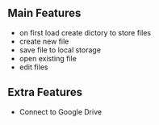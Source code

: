## Main Features
- on first load create dictory to store files
- create new file
- save file to local storage
- open existing file
- edit files

## Extra Features
- Connect to Google Drive
